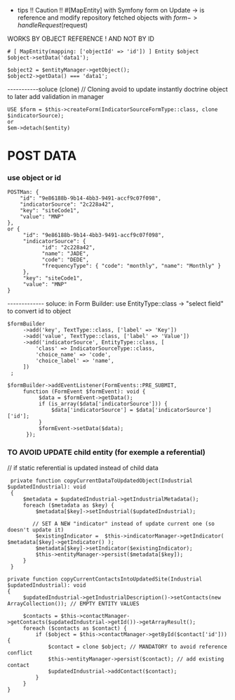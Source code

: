 - tips
 !! Caution !! #[MapEntity] with Symfony form on Update 
-> is reference and modify repository fetched objects with $form->handleRequest($request)

WORKS BY OBJECT REFERENCE ! AND NOT BY ID
```
# [ MapEntity(mapping: ['objectId' => 'id']) ] Entity $object
$object->setData('data1');

$object2 = $entityManager->getObject();
$object2->getData() === 'data1';
```

-----------soluce (clone) 
// Cloning avoid to update instantly doctrine object to later add validation in manager

```
USE $form = $this->createForm(IndicatorSourceFormType::class, clone $indicatorSource);
or
$em->detach($entity)
```

# POST DATA

### use object or id

```
POSTMan: {
    "id": "9e86188b-9b14-4bb3-9491-accf9c07f098",
    "indicatorSource": "2c228a42",
    "key": "siteCode1",
    "value": "MNP"
},
or {
     "id": "9e86188b-9b14-4bb3-9491-accf9c07f098",
     "indicatorSource": {
           "id": "2c228a42",
           "name": "JADE",
           "code": "DEDE",
           "frequencyType": { "code": "monthly", "name": "Monthly" }
     },
     "key": "siteCode1",
     "value": "MNP"
}
```

------------- soluce: 
in Form Builder:  use  EntityType::class ->  "select field" to convert id to object
```
$formBuilder
     ->add('key', TextType::class, ['label' => 'Key'])
     ->add('value', TextType::class, ['label' => 'Value'])
     ->add('indicatorSource', EntityType::class, [          
         'class' => IndicatorSourceType::class,
         'choice_name' => 'code',
         'choice_label' => 'name',
     ])
 ;

$formBuilder->addEventListener(FormEvents::PRE_SUBMIT,
     function (FormEvent $formEvent): void {
          $data = $formEvent->getData();
          if (is_array($data['indicatorSource'])) {
              $data['indicatorSource'] = $data['indicatorSource']['id'];
          }
          $formEvent->setData($data);
      });
```


### TO AVOID UPDATE child entity (for exemple a referential)

// if static referential is updated instead of child data
```
 private function copyCurrentDataToUpdatedObject(Industrial $updatedIndustrial): void
 {
     $metadata = $updatedIndustrial->getIndustrialMetadata();
     foreach ($metadata as $key) {
         $metadata[$key]->setIndustrial($updatedIndustrial);

        // SET A NEW "indicator" instead of update current one (so doesn't update it)
         $existingIndicator =  $this->indicatorManager->getIndicator( $metadata[$key]->getIndicator() );
         $metadata[$key]->setIndicator($existingIndicator);
         $this->entityManager->persist($metadata[$key]);
     }
 }

private function copyCurrentContactsIntoUpdatedSite(Industrial $updatedIndustrial): void
{
     $updatedIndustrial->getIndustrialDescription()->setContacts(new ArrayCollection()); // EMPTY ENTITY VALUES

     $contacts = $this->contactManager->getContacts($updatedIndustrial->getId())->getArrayResult(); 
     foreach ($contacts as $contact) {
         if ($object = $this->contactManager->getById($contact['id'])) {
             $contact = clone $object; // MANDATORY to avoid reference conflict
             $this->entityManager->persist($contact); // add existing contact
             $updatedIndustrial->addContact($contact);
         }
     }
}
```

